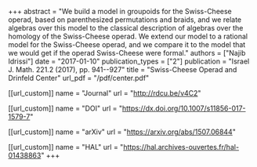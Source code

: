 +++
abstract = "We build a model in groupoids for the Swiss-Cheese operad, based on parenthesized permutations and braids, and we relate algebras over this model to the classical description of algebras over the homology of the Swiss-Cheese operad. We extend our model to a rational model for the Swiss-Cheese operad, and we compare it to the model that we would get if the operad Swiss-Cheese were formal."
authors = ["Najib Idrissi"]
date = "2017-01-10"
publication_types = ["2"]
publication = "Israel J. Math. 221.2 (2017), pp. 941--927"
title = "Swiss-Cheese Operad and Drinfeld Center"
url_pdf = "/pdf/center.pdf"

[[url_custom]]
name = "Journal"
url = "http://rdcu.be/v4C2"

[[url_custom]]
name = "DOI"
url = "https://dx.doi.org/10.1007/s11856-017-1579-7"

[[url_custom]]
name = "arXiv"
url = "https://arxiv.org/abs/1507.06844"

[[url_custom]]
name = "HAL"
url = "https://hal.archives-ouvertes.fr/hal-01438863"
+++
